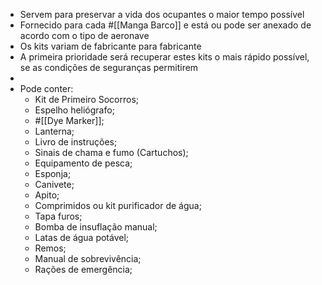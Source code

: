 - Servem para preservar a vida dos ocupantes o maior tempo possível
- Fornecido para cada #[[Manga Barco]] e está ou pode ser anexado de acordo com o tipo de aeronave
- Os kits variam de fabricante para fabricante
- A primeira prioridade será recuperar estes kits o mais rápido possível, se as condições de seguranças permitirem
-
- Pode conter:
	- Kit de Primeiro Socorros;
	- Espelho heliógrafo;
	- #[[Dye Marker]];
	- Lanterna;
	- Livro de instruções;
	- Sinais de chama e fumo (Cartuchos);
	- Equipamento de pesca;
	- Esponja;
	- Canivete;
	- Apito;
	- Comprimidos ou kit purificador de água;
	- Tapa furos;
	- Bomba de insuflação manual;
	- Latas de água potável;
	- Remos;
	- Manual de sobrevivência;
	- Rações de emergência;